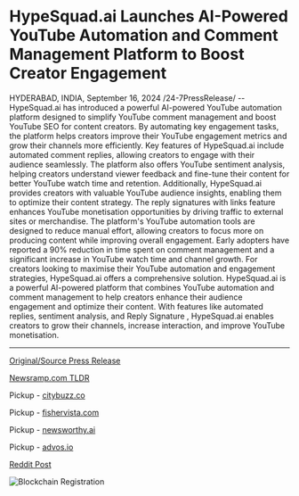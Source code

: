 # HypeSquad.ai Launches AI-Powered YouTube Automation and Comment Management Platform to Boost Creator Engagement

HYDERABAD, INDIA, September 16, 2024 /24-7PressRelease/ -- HypeSquad.ai has introduced a powerful AI-powered YouTube automation platform designed to simplify YouTube comment management and boost YouTube SEO for content creators. By automating key engagement tasks, the platform helps creators improve their YouTube engagement metrics and grow their channels more efficiently.  Key features of HypeSquad.ai include automated comment replies, allowing creators to engage with their audience seamlessly. The platform also offers YouTube sentiment analysis, helping creators understand viewer feedback and fine-tune their content for better YouTube watch time and retention.  Additionally, HypeSquad.ai provides creators with valuable YouTube audience insights, enabling them to optimize their content strategy. The reply signatures with links feature enhances YouTube monetisation opportunities by driving traffic to external sites or merchandise.  The platform's YouTube automation tools are designed to reduce manual effort, allowing creators to focus more on producing content while improving overall engagement. Early adopters have reported a 90% reduction in time spent on comment management and a significant increase in YouTube watch time and channel growth.  For creators looking to maximise their YouTube automation and engagement strategies, HypeSquad.ai offers a comprehensive solution.  HypeSquad.ai is a powerful AI-powered platform that combines YouTube automation and comment management to help creators enhance their audience engagement and optimize their content. With features like automated replies, sentiment analysis, and Reply Signature , HypeSquad.ai enables creators to grow their channels, increase interaction, and improve YouTube monetisation. 

---

[Original/Source Press Release](https://www.24-7pressrelease.com/press-release/514337/hypesquadai-launches-ai-powered-youtube-automation-and-comment-management-platform-to-boost-creator-engagement)
                    

[Newsramp.com TLDR](https://newsramp.com/curated-news/hypesquad-ai-launches-ai-powered-youtube-automation-platform-to-enhance-creator-engagement/418cd65265e7629352894a4954a09f22) 


Pickup - [citybuzz.co](https://citybuzz.co/2024/09/16/hypesquad-ai-unveils-ai-driven-youtube-automation-platform-for-enhanced-creator-engagement)

Pickup - [fishervista.com](https://fishervista.com/en/hypesquad-ai-unveils-ai-driven-youtube-automation-platform-for-content-creators/20246845)

Pickup - [newsworthy.ai](https://newsworthy.ai/curated/hypesquad-ai-unveils-ai-powered-platform-to-revolutionize-youtube-creator-engagement/20246845)

Pickup - [advos.io](https://advos.io/en/hypesquad-ai-unveils-ai-driven-youtube-automation-platform-for-enhanced-creator-engagement/20246845)
 



[Reddit Post](https://www.reddit.com/r/newsramp/comments/1fhykxv/hypesquadai_launches_aipowered_youtube_automation/) 



![Blockchain Registration](https://cdn.newsramp.app/24-7PressRelease/qrcode/249/16/takeRPuH.webp)